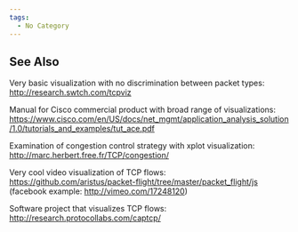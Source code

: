 ```yaml
---
tags:
  - No Category
---
```

## See Also

Very basic visualization with no discrimination between packet types:
<http://research.swtch.com/tcpviz>

Manual for Cisco commercial product with broad range of visualizations:
<https://www.cisco.com/en/US/docs/net_mgmt/application_analysis_solution/1.0/tutorials_and_examples/tut_ace.pdf>

Examination of congestion control strategy with xplot visualization:
<http://marc.herbert.free.fr/TCP/congestion/>

Very cool video visualization of TCP flows:
<https://github.com/aristus/packet-flight/tree/master/packet_flight/js>
(facebook example: <http://vimeo.com/17248120>)

Software project that visualizes TCP flows:
<http://research.protocollabs.com/captcp/>